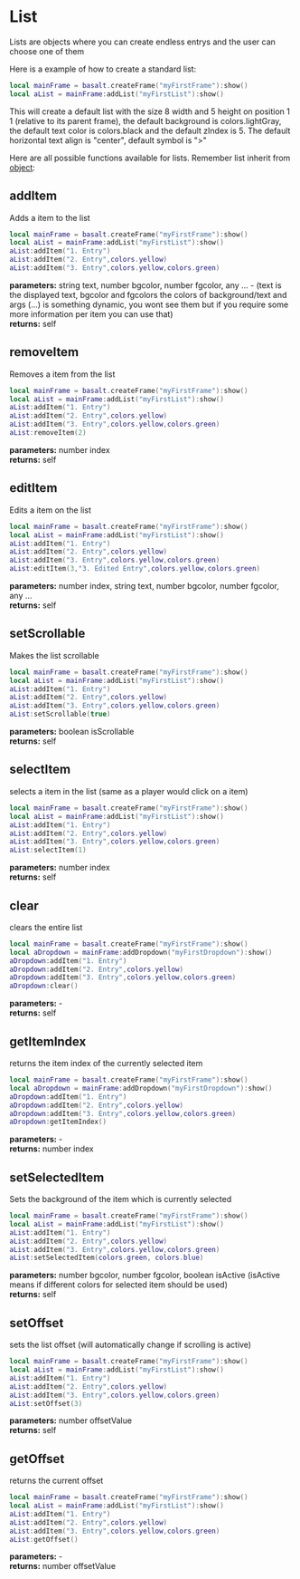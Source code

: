 # List

Lists are objects where you can create endless entrys and the user can choose one of them

Here is a example of how to create a standard list:

````lua
local mainFrame = basalt.createFrame("myFirstFrame"):show()
local aList = mainFrame:addList("myFirstList"):show()
````

This will create a default list with the size 8 width and 5 height on position 1 1 (relative to its parent frame), the default background is colors.lightGray, the default text color is colors.black and the default zIndex is 5. The default horizontal text align is "center", default symbol is ">"

Here are all possible functions available for lists. Remember list inherit from [object](/objects/Object):

## addItem
Adds a item to the list

````lua
local mainFrame = basalt.createFrame("myFirstFrame"):show()
local aList = mainFrame:addList("myFirstList"):show()
aList:addItem("1. Entry")
aList:addItem("2. Entry",colors.yellow)
aList:addItem("3. Entry",colors.yellow,colors.green)
````
**parameters:** string text, number bgcolor, number fgcolor, any ... - (text is the displayed text, bgcolor and fgcolors the colors of background/text and args (...) is something dynamic, you wont see them but if you require some more information per item you can use that)<br>
**returns:** self<br>

## removeItem
Removes a item from the list

````lua
local mainFrame = basalt.createFrame("myFirstFrame"):show()
local aList = mainFrame:addList("myFirstList"):show()
aList:addItem("1. Entry")
aList:addItem("2. Entry",colors.yellow)
aList:addItem("3. Entry",colors.yellow,colors.green)
aList:removeItem(2)
````
**parameters:** number index<br>
**returns:** self<br>

## editItem
Edits a item on the list

````lua
local mainFrame = basalt.createFrame("myFirstFrame"):show()
local aList = mainFrame:addList("myFirstList"):show()
aList:addItem("1. Entry")
aList:addItem("2. Entry",colors.yellow)
aList:addItem("3. Entry",colors.yellow,colors.green)
aList:editItem(3,"3. Edited Entry",colors.yellow,colors.green)
````
**parameters:** number index, string text, number bgcolor, number fgcolor, any ...<br>
**returns:** self<br>

## setScrollable
Makes the list scrollable

````lua
local mainFrame = basalt.createFrame("myFirstFrame"):show()
local aList = mainFrame:addList("myFirstList"):show()
aList:addItem("1. Entry")
aList:addItem("2. Entry",colors.yellow)
aList:addItem("3. Entry",colors.yellow,colors.green)
aList:setScrollable(true)
````
**parameters:** boolean isScrollable<br>
**returns:** self<br>

## selectItem
selects a item in the list (same as a player would click on a item)

````lua
local mainFrame = basalt.createFrame("myFirstFrame"):show()
local aList = mainFrame:addList("myFirstList"):show()
aList:addItem("1. Entry")
aList:addItem("2. Entry",colors.yellow)
aList:addItem("3. Entry",colors.yellow,colors.green)
aList:selectItem(1)
````
**parameters:** number index<br>
**returns:** self<br>

## clear
clears the entire list

````lua
local mainFrame = basalt.createFrame("myFirstFrame"):show()
local aDropdown = mainFrame:addDropdown("myFirstDropdown"):show()
aDropdown:addItem("1. Entry")
aDropdown:addItem("2. Entry",colors.yellow)
aDropdown:addItem("3. Entry",colors.yellow,colors.green)
aDropdown:clear()
````
**parameters:** -<br>
**returns:** self<br>

## getItemIndex
returns the item index of the currently selected item

````lua
local mainFrame = basalt.createFrame("myFirstFrame"):show()
local aDropdown = mainFrame:addDropdown("myFirstDropdown"):show()
aDropdown:addItem("1. Entry")
aDropdown:addItem("2. Entry",colors.yellow)
aDropdown:addItem("3. Entry",colors.yellow,colors.green)
aDropdown:getItemIndex()
````
**parameters:** -<br>
**returns:** number index<br>

## setSelectedItem
Sets the background of the item which is currently selected

````lua
local mainFrame = basalt.createFrame("myFirstFrame"):show()
local aList = mainFrame:addList("myFirstList"):show()
aList:addItem("1. Entry")
aList:addItem("2. Entry",colors.yellow)
aList:addItem("3. Entry",colors.yellow,colors.green)
aList:setSelectedItem(colors.green, colors.blue)
````
**parameters:** number bgcolor, number fgcolor, boolean isActive (isActive means if different colors for selected item should be used)<br>
**returns:** self<br>

## setOffset
sets the list offset (will automatically change if scrolling is active)

````lua
local mainFrame = basalt.createFrame("myFirstFrame"):show()
local aList = mainFrame:addList("myFirstList"):show()
aList:addItem("1. Entry")
aList:addItem("2. Entry",colors.yellow)
aList:addItem("3. Entry",colors.yellow,colors.green)
aList:setOffset(3)
````
**parameters:** number offsetValue<br>
**returns:** self<br>

## getOffset
returns the current offset

````lua
local mainFrame = basalt.createFrame("myFirstFrame"):show()
local aList = mainFrame:addList("myFirstList"):show()
aList:addItem("1. Entry")
aList:addItem("2. Entry",colors.yellow)
aList:addItem("3. Entry",colors.yellow,colors.green)
aList:getOffset()
````
**parameters:** -<br>
**returns:** number offsetValue<br>